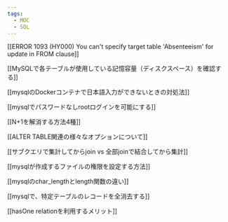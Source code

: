 ```yaml
---
tags:
  - MOC
  - SQL
---
```

[[ERROR 1093 (HY000) You can't specify target table 'Absenteeism' for update in FROM clause]]

[[MySQLで各テーブルが使用している記憶容量（ディスクスペース）を確認する]]

[[mysqlのDockerコンテナで日本語入力ができないときの対処法]]

[[mysqlでパスワードなしrootログインを可能にする]]

[[N+1を解消する方法4種]]

[[ALTER TABLE関連の様々なオプションについて]]

[[サブクエリで集計してからjoin vs 全部joinで結合してから集計]]

[[mysqlが作成するファイルの権限を設定する方法]]

[[mysqlのchar_lengthとlength関数の違い]]

[[mysqlで、特定テーブルのレコードを全消去する]]

[[hasOne relationを利用するメリット]]